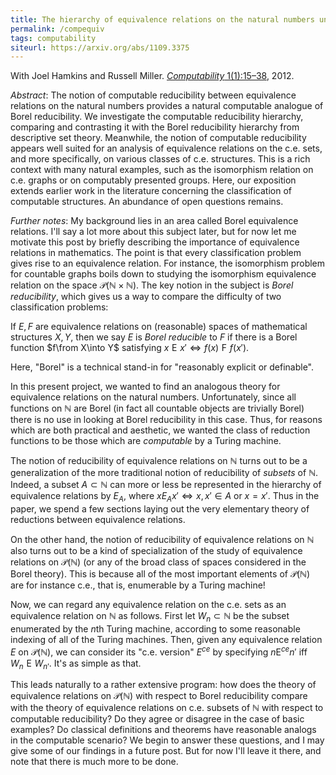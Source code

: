 ```yaml
---
title: The hierarchy of equivalence relations on the natural numbers under computable reducibility
permalink: /compequiv
tags: computability
siteurl: https://arxiv.org/abs/1109.3375
---
```


With Joel Hamkins and Russell Miller. [*Computability* 1(1):15–38](https://dx.doi.org/10.3233/COM-2012-004), 2012.<!--more-->

*Abstract*: The notion of computable reducibility between equivalence relations on the natural numbers provides a natural computable analogue of Borel reducibility.  We investigate the computable reducibility hierarchy, comparing and contrasting it with the Borel reducibility hierarchy from descriptive set theory.  Meanwhile, the notion of computable reducibility appears well suited for an analysis of equivalence relations on the c.e. sets, and more specifically, on various classes of c.e. structures.  This is a rich context with many natural examples, such as the isomorphism relation on c.e. graphs or on computably presented groups.  Here, our exposition extends earlier work in the literature concerning the classification of computable structures.  An abundance of open questions remains.

*Further notes*: My background lies in an area called Borel equivalence relations.  I'll say a lot more about this subject later, but for now let me motivate this post by briefly describing the importance of equivalence relations in mathematics.  The point is that every classification problem gives rise to an equivalence relation.  For instance, the isomorphism problem for countable graphs boils down to studying the isomorphism equivalence relation on the space $\mathcal P(\mathbb N\times\mathbb N)$.  The key notion in the subject is *Borel reducibility*, which gives us a way to compare the difficulty of two classification problems:

If $E,F$ are equivalence relations on (reasonable) spaces of mathematical structures $X,Y$, then we say $E$ is *Borel reducible* to $F$ if there is a Borel function $f\from X\into Y$ satisfying $x\mathrel{E}x'\iff f(x)\mathrel{F}f(x')$.

Here, "Borel" is a technical stand-in for "reasonably explicit or definable".

In this present project, we wanted to find an analogous theory for equivalence relations on the natural numbers.  Unfortunately, since all functions on $\mathbb N$ are Borel (in fact all countable objects are trivially Borel) there is no use in looking at Borel reducibility in this case.  Thus, for reasons which are both practical and aesthetic, we wanted the class of reduction functions to be those which are *computable* by a Turing machine.

The notion of reducibility of equivalence relations on $\mathbb N$ turns out to be a generalization of the more traditional notion of reducibility of *subsets* of $\mathbb N$.  Indeed, a subset $A\subset\mathbb N$ can more or less be represented in the hierarchy of equivalence relations by $E_A$, where $x\mathrel{E_A}x'\iff x,x'\in A$ or $x=x'$.  Thus in the paper, we spend a few sections laying out the very elementary theory of reductions between equivalence relations.

On the other hand, the notion of reducibility of equivalence relations on $\mathbb N$ also turns out to be a kind of specialization of the study of equivalence relations on $\mathcal P(\mathbb N)$ (or any of the broad class of spaces considered in the Borel theory).  This is because all of the most important elements of $\mathcal P(\mathbb N)$ are for instance c.e., that is, enumerable by a Turing machine!

Now, we can regard any equivalence relation on the c.e. sets as an equivalence relation on $\mathbb N$ as follows.  First let $W_n\subset\mathbb N$ be the subset enumerated by the $n$th Turing machine, according to some reasonable indexing of all of the Turing machines.  Then, given any equivalence relation $E$ on $\mathcal P(\mathbb N)$, we can consider its "c.e. version" $E^{ce}$ by specifying $n\mathrel{E}^{ce}n'$ iff $W_n\mathrel{E}W_{n'}$.  It's as simple as that.

This leads naturally to a rather extensive program: how does the theory of equivalence relations on $\mathcal P(\mathbb N)$ with respect to Borel reducibility compare with the theory of equivalence relations on c.e. subsets of $\mathbb N$ with respect to computable reducibility?  Do they agree or disagree in the case of basic examples?  Do classical definitions and theorems have reasonable analogs in the computable scenario?  We begin to answer these questions, and I may give some of our findings in a future post.  But for now I'll leave it there, and note that there is much more to be done.
